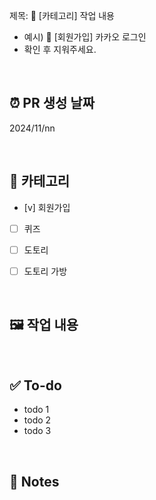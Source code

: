 제목: 🦁 [카테고리] 작업 내용
- 예시) 🦁 [회원가입] 카카오 로그인
- 확인 후 지워주세요.

</br>


## ⏰ PR 생성 날짜
2024/11/nn


<br/>

## 📖 카테고리
<!-- 해당하는 카테고리에 v로 표시 -->
<!-- 추가 예정 -->
- [v] 회원가입
- [ ] 퀴즈
- [ ] 도토리
- [ ] 도토리 가방


<br/>

## 🖼️ 작업 내용
<!-- 카테고리에 해당하는 작업 중 어떤 부분에 대한 작업을 진행했는지 요약 -->


<br/>

## ✅ To-do
<!-- 카테고리에 해당하는 작업 중 앞으로 진행해야 하는 작업 정리 -->
- todo 1
- todo 2
- todo 3


<br/>

## 📢 Notes
<!-- 전하고 싶은 내용, 논의가 필요한 부분 -->


<br/>

